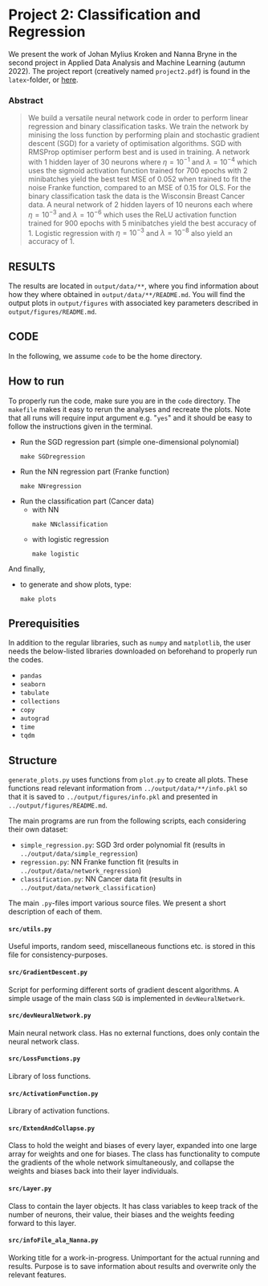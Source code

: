 # **Project 2**: Classification and Regression

We present the work of Johan Mylius Kroken and Nanna Bryne in the second project in Applied Data Analysis and Machine Learning (autumn 2022). The project report (creatively named `project2.pdf`) is found in the `latex`-folder, or [here](https://github.com/Johanmkr/FYS-STK4155colab/blob/main/project2/latex/project2.pdf).

### Abstract

> We build a versatile neural network code in order to perform linear regression and binary classification tasks. We train the network by minising the loss function by performing plain and stochastic gradient descent (SGD) for a variety of optimisation algorithms. SGD with RMSProp optimiser perform best and is used in training. A network with 1 hidden layer of 30 neurons where $\eta=10^{-1}$ and $\lambda=10^{-4}$ which uses the sigmoid activation function trained for 700 epochs with 2 minibatches yield the best test MSE of 0.052 when trained to fit the noise Franke function, compared to an MSE of 0.15 for OLS. For the binary classification task the data is the Wisconsin Breast Cancer data. A neural network of 2 hidden layers of 10 neurons each where $\eta=10^{-3}$ and $\lambda=10^{-6}$ which uses the ReLU activation function trained for 900 epochs with 5 minibatches yield the best accuracy of 1. Logistic regression with $\eta=10^{-3}$ and $\lambda=10^{-8}$ also yield an accuracy of 1.

## **RESULTS**

The results are located in `output/data/**`, where you find information about how they where obtained in `output/data/**/README.md`. You will find the output plots in `output/figures` with associated key parameters described in `output/figures/README.md`.

## **CODE**

In the following, we assume `code` to be the home directory.

## How to run

To properly run the code, make sure you are in the `code` directory. The `makefile` makes it easy to rerun the analyses and recreate the plots. Note that all runs will require input argument e.g. "`yes`" and it should be easy to follow the instructions given in the terminal.

* Run the SGD regression part (simple one-dimensional polynomial)
  ~~~
  make SGDregression
  ~~~
* Run the NN regression part (Franke function)
  ~~~
  make NNregression
  ~~~
* Run the classification part (Cancer data)
  - with NN
    ~~~
    make NNclassification
    ~~~
  - with logistic regression
    ~~~
    make logistic
    ~~~

And finally,

* to generate and show plots, type:
  ~~~
  make plots
  ~~~

## Prerequisities

In addition to the regular libraries, such as `numpy` and `matplotlib`, the user needs the below-listed libraries downloaded on beforehand to properly run the codes.

- `pandas`
- `seaborn`
- `tabulate`
- `collections`
- `copy`
- `autograd`
- `time`
- `tqdm`

## Structure

`generate_plots.py` uses functions from `plot.py` to create all plots. These functions read relevant information from `../output/data/**/info.pkl` so that it is saved to `../output/figures/info.pkl` and presented in `../output/figures/README.md`.

The main programs are run from the following scripts, each considering their own dataset:

* `simple_regression.py`: SGD 3rd order polynomial fit (results in `../output/data/simple_regression`)
* `regression.py`: NN Franke function fit (results in `../output/data/network_regression`)
* `classification.py`: NN Cancer data fit (results in `../output/data/network_classification`)

The main `.py`-files import various source files. We present a short description of each of them.

#### **`src/utils.py`**

Useful imports, random seed, miscellaneous functions etc. is stored in this file for consistency-purposes.

#### **`src/GradientDescent.py`**

Script for performing different sorts of gradient descent algorithms. A simple usage of the main class `SGD` is implemented in `devNeuralNetwork`.

#### **`src/devNeuralNetwork.py`**

Main neural network class. Has no external functions, does only contain the neural network class.

#### **`src/LossFunctions.py`**

Library of loss functions.

#### **`src/ActivationFunction.py`**

Library of activation functions.

#### **`src/ExtendAndCollapse.py`**

Class to hold the weight and biases of every layer, expanded into one large array for weights and one for biases. The class has functionality to compute the gradients of the whole network simultaneously, and collapse the weights and biases back into their layer individuals.

#### **`src/Layer.py`**

Class to contain the layer objects. It has class variables to keep track of the number of neurons, their value, their biases and the weights feeding forward to this layer.

#### **`src/infoFile_ala_Nanna.py`**

Working title for a work-in-progress. Unimportant for the actual running and results. Purpose is to save information about results and overwrite only the relevant features.
